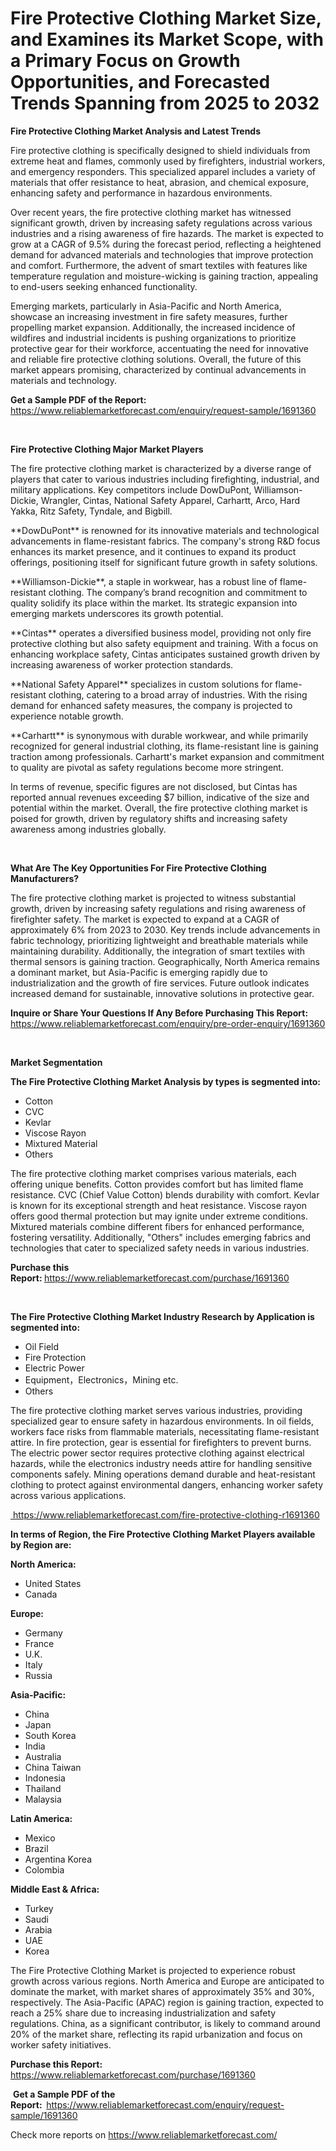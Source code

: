 <p><h1>Fire Protective Clothing Market Size, and Examines its Market Scope, with a Primary Focus on Growth Opportunities, and Forecasted Trends Spanning from 2025 to 2032</h1></p><p><strong>Fire Protective Clothing Market Analysis and Latest Trends</strong></p>
<p><p>Fire protective clothing is specifically designed to shield individuals from extreme heat and flames, commonly used by firefighters, industrial workers, and emergency responders. This specialized apparel includes a variety of materials that offer resistance to heat, abrasion, and chemical exposure, enhancing safety and performance in hazardous environments.</p><p>Over recent years, the fire protective clothing market has witnessed significant growth, driven by increasing safety regulations across various industries and a rising awareness of fire hazards. The market is expected to grow at a CAGR of 9.5% during the forecast period, reflecting a heightened demand for advanced materials and technologies that improve protection and comfort. Furthermore, the advent of smart textiles with features like temperature regulation and moisture-wicking is gaining traction, appealing to end-users seeking enhanced functionality.</p><p>Emerging markets, particularly in Asia-Pacific and North America, showcase an increasing investment in fire safety measures, further propelling market expansion. Additionally, the increased incidence of wildfires and industrial incidents is pushing organizations to prioritize protective gear for their workforce, accentuating the need for innovative and reliable fire protective clothing solutions. Overall, the future of this market appears promising, characterized by continual advancements in materials and technology.</p></p>
<p><strong>Get a Sample PDF of the Report:&nbsp;</strong> <a href="https://www.reliablemarketforecast.com/enquiry/request-sample/1691360?utm_campaign=3049&utm_medium=2&utm_source=Github&utm_content=ia&utm_term=09042025&utm_id=fire-protective-clothing">https://www.reliablemarketforecast.com/enquiry/request-sample/1691360</a></p>
<p>&nbsp;</p>
<p><strong>Fire Protective Clothing Major Market Players</strong></p>
<p><p>The fire protective clothing market is characterized by a diverse range of players that cater to various industries including firefighting, industrial, and military applications. Key competitors include DowDuPont, Williamson-Dickie, Wrangler, Cintas, National Safety Apparel, Carhartt, Arco, Hard Yakka, Ritz Safety, Tyndale, and Bigbill.</p><p>**DowDuPont** is renowned for its innovative materials and technological advancements in flame-resistant fabrics. The company's strong R&D focus enhances its market presence, and it continues to expand its product offerings, positioning itself for significant future growth in safety solutions.</p><p>**Williamson-Dickie**, a staple in workwear, has a robust line of flame-resistant clothing. The company’s brand recognition and commitment to quality solidify its place within the market. Its strategic expansion into emerging markets underscores its growth potential.</p><p>**Cintas** operates a diversified business model, providing not only fire protective clothing but also safety equipment and training. With a focus on enhancing workplace safety, Cintas anticipates sustained growth driven by increasing awareness of worker protection standards.</p><p>**National Safety Apparel** specializes in custom solutions for flame-resistant clothing, catering to a broad array of industries. With the rising demand for enhanced safety measures, the company is projected to experience notable growth.</p><p>**Carhartt** is synonymous with durable workwear, and while primarily recognized for general industrial clothing, its flame-resistant line is gaining traction among professionals. Carhartt's market expansion and commitment to quality are pivotal as safety regulations become more stringent.</p><p>In terms of revenue, specific figures are not disclosed, but Cintas has reported annual revenues exceeding $7 billion, indicative of the size and potential within the market. Overall, the fire protective clothing market is poised for growth, driven by regulatory shifts and increasing safety awareness among industries globally.</p></p>
<p>&nbsp;</p>
<p><strong>What Are The Key Opportunities For Fire Protective Clothing Manufacturers?</strong></p>
<p><p>The fire protective clothing market is projected to witness substantial growth, driven by increasing safety regulations and rising awareness of firefighter safety. The market is expected to expand at a CAGR of approximately 6% from 2023 to 2030. Key trends include advancements in fabric technology, prioritizing lightweight and breathable materials while maintaining durability. Additionally, the integration of smart textiles with thermal sensors is gaining traction. Geographically, North America remains a dominant market, but Asia-Pacific is emerging rapidly due to industrialization and the growth of fire services. Future outlook indicates increased demand for sustainable, innovative solutions in protective gear.</p></p>
<p><strong>Inquire or Share Your Questions If Any Before Purchasing This Report:</strong> <a href="https://www.reliablemarketforecast.com/enquiry/pre-order-enquiry/1691360?utm_campaign=3049&utm_medium=2&utm_source=Github&utm_content=ia&utm_term=09042025&utm_id=fire-protective-clothing">https://www.reliablemarketforecast.com/enquiry/pre-order-enquiry/1691360</a></p>
<p>&nbsp;</p>
<p><strong>Market Segmentation</strong></p>
<p><strong>The Fire Protective Clothing Market Analysis by types is segmented into:</strong></p>
<p><ul><li>Cotton</li><li>CVC</li><li>Kevlar</li><li>Viscose Rayon</li><li>Mixtured Material</li><li>Others</li></ul></p>
<p><p>The fire protective clothing market comprises various materials, each offering unique benefits. Cotton provides comfort but has limited flame resistance. CVC (Chief Value Cotton) blends durability with comfort. Kevlar is known for its exceptional strength and heat resistance. Viscose rayon offers good thermal protection but may ignite under extreme conditions. Mixtured materials combine different fibers for enhanced performance, fostering versatility. Additionally, "Others" includes emerging fabrics and technologies that cater to specialized safety needs in various industries.</p></p>
<p><strong>Purchase this Report:&nbsp;</strong><a href="https://www.reliablemarketforecast.com/purchase/1691360?utm_campaign=3049&utm_medium=2&utm_source=Github&utm_content=ia&utm_term=09042025&utm_id=fire-protective-clothing">https://www.reliablemarketforecast.com/purchase/1691360</a></p>
<p>&nbsp;</p>
<p><strong>The Fire Protective Clothing Market Industry Research by Application is segmented into:</strong></p>
<p><ul><li>Oil Field</li><li>Fire Protection</li><li>Electric Power</li><li>Equipment，Electronics，Mining etc.</li><li>Others</li></ul></p>
<p><p>The fire protective clothing market serves various industries, providing specialized gear to ensure safety in hazardous environments. In oil fields, workers face risks from flammable materials, necessitating flame-resistant attire. In fire protection, gear is essential for firefighters to prevent burns. The electric power sector requires protective clothing against electrical hazards, while the electronics industry needs attire for handling sensitive components safely. Mining operations demand durable and heat-resistant clothing to protect against environmental dangers, enhancing worker safety across various applications.</p></p>
<p><a href="https://www.reliablemarketforecast.com/fire-protective-clothing-r1691360?utm_campaign=3049&utm_medium=2&utm_source=Github&utm_content=ia&utm_term=09042025&utm_id=fire-protective-clothing">&nbsp;https://www.reliablemarketforecast.com/fire-protective-clothing-r1691360</a></p>
<p><strong>In terms of Region, the Fire Protective Clothing Market Players available by Region are:</strong></p>
<p>
    <p> <strong> North America: </strong>
        <ul>
            <li>United States</li>
            <li>Canada</li>
        </ul>
        </p> 
    <p> <strong> Europe: </strong>
        <ul>
            <li>Germany</li>
            <li>France</li>
            <li>U.K.</li>
            <li>Italy</li>
            <li>Russia</li>
        </ul>
        </p> 
    <p> <strong> Asia-Pacific: </strong>
        <ul>
            <li>China</li>
            <li>Japan</li>
            <li>South Korea</li>
            <li>India</li>
            <li>Australia</li>
            <li>China Taiwan</li>
            <li>Indonesia</li>
            <li>Thailand</li>
            <li>Malaysia</li>
        </ul>
        </p> 
    <p> <strong> Latin America: </strong>
        <ul>
            <li>Mexico</li>
            <li>Brazil</li>
            <li>Argentina Korea</li>
            <li>Colombia</li>
        </ul>
        </p> 
    <p> <strong> Middle East & Africa: </strong>
        <ul>
            <li>Turkey</li>
            <li>Saudi</li>
            <li>Arabia</li>
            <li>UAE</li>
            <li>Korea</li>
        </ul>
    </p>
    </p>
<p><p>The Fire Protective Clothing Market is projected to experience robust growth across various regions. North America and Europe are anticipated to dominate the market, with market shares of approximately 35% and 30%, respectively. The Asia-Pacific (APAC) region is gaining traction, expected to reach a 25% share due to increasing industrialization and safety regulations. China, as a significant contributor, is likely to command around 20% of the market share, reflecting its rapid urbanization and focus on worker safety initiatives.</p></p>
<p><strong>Purchase this Report: </strong><a href="https://www.reliablemarketforecast.com/purchase/1691360?utm_campaign=3049&utm_medium=2&utm_source=Github&utm_content=ia&utm_term=09042025&utm_id=fire-protective-clothing">https://www.reliablemarketforecast.com/purchase/1691360</a></p>
<p>&nbsp;<strong>Get a Sample PDF of the Report:&nbsp;&nbsp;</strong><a href="https://www.reliablemarketforecast.com/enquiry/request-sample/1691360?utm_campaign=3049&utm_medium=2&utm_source=Github&utm_content=ia&utm_term=09042025&utm_id=fire-protective-clothing">https://www.reliablemarketforecast.com/enquiry/request-sample/1691360</a></p>
<p><strong></strong></p>
<p>Check more reports on <a href="https://www.reliablemarketforecast.com/?utm_campaign=3049&utm_medium=2&utm_source=Github&utm_content=ia&utm_term=09042025&utm_id=fire-protective-clothing">https://www.reliablemarketforecast.com/</a></p>